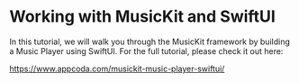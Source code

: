 # Working with MusicKit and SwiftUI

In this tutorial, we will walk you through the MusicKit framework by building a Music Player using SwiftUI. For the full tutorial, please check it out here:

https://www.appcoda.com/musickit-music-player-swiftui/
